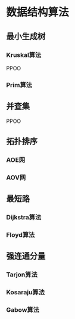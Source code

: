 # 数据结构算法

## 最小生成树

### Kruskal算法

PPOO

### Prim算法

## 并查集

PPOO





## 拓扑排序

### AOE网

### AOV网

## 最短路

### Dijkstra算法

### Floyd算法

## 强连通分量

### Tarjon算法

### Kosaraju算法

### Gabow算法
